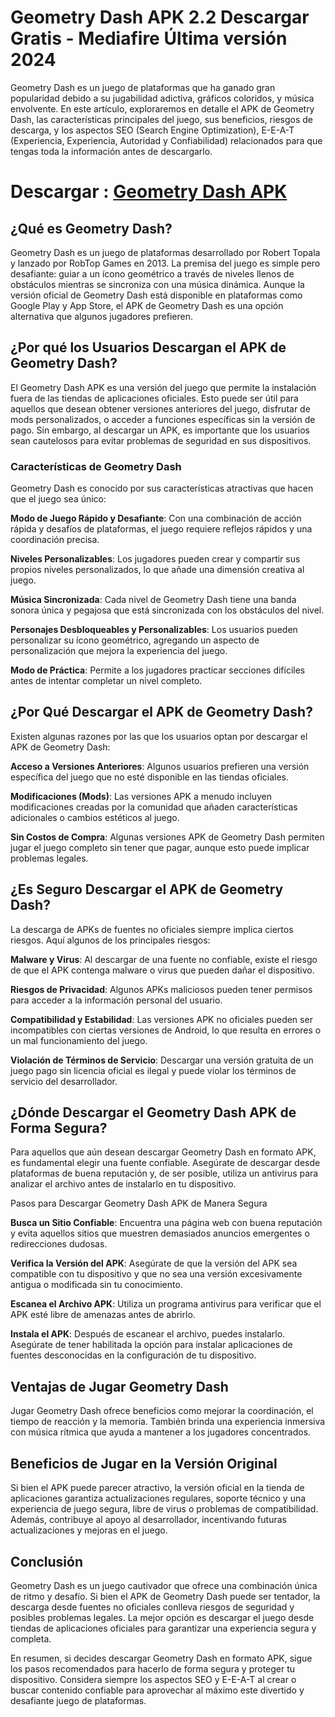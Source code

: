 # Geometry Dash APK 2.2 Descargar Gratis - Mediafire Última versión 2024
Geometry Dash es un juego de plataformas que ha ganado gran popularidad debido a su jugabilidad adictiva, gráficos coloridos, y música envolvente. En este artículo, exploraremos en detalle el APK de Geometry Dash, las características principales del juego, sus beneficios, riesgos de descarga, y los aspectos SEO (Search Engine Optimization), E-E-A-T (Experiencia, Experiencia, Autoridad y Confiabilidad) relacionados para que tengas toda la información antes de descargarlo.

# Descargar : [Geometry Dash APK](https://geometrydashapk.xyz)

## ¿Qué es Geometry Dash?
Geometry Dash es un juego de plataformas desarrollado por Robert Topala y lanzado por RobTop Games en 2013. La premisa del juego es simple pero desafiante: guiar a un ícono geométrico a través de niveles llenos de obstáculos mientras se sincroniza con una música dinámica. Aunque la versión oficial de Geometry Dash está disponible en plataformas como Google Play y App Store, el APK de Geometry Dash es una opción alternativa que algunos jugadores prefieren.

## ¿Por qué los Usuarios Descargan el APK de Geometry Dash?
El Geometry Dash APK es una versión del juego que permite la instalación fuera de las tiendas de aplicaciones oficiales. Esto puede ser útil para aquellos que desean obtener versiones anteriores del juego, disfrutar de mods personalizados, o acceder a funciones específicas sin la versión de pago. Sin embargo, al descargar un APK, es importante que los usuarios sean cautelosos para evitar problemas de seguridad en sus dispositivos.

### Características de Geometry Dash
Geometry Dash es conocido por sus características atractivas que hacen que el juego sea único:

**Modo de Juego Rápido y Desafiante**: Con una combinación de acción rápida y desafíos de plataformas, el juego requiere reflejos rápidos y una coordinación precisa.

**Niveles Personalizables**: Los jugadores pueden crear y compartir sus propios niveles personalizados, lo que añade una dimensión creativa al juego.

**Música Sincronizada**: Cada nivel de Geometry Dash tiene una banda sonora única y pegajosa que está sincronizada con los obstáculos del nivel.

**Personajes Desbloqueables y Personalizables**: Los usuarios pueden personalizar su ícono geométrico, agregando un aspecto de personalización que mejora la experiencia del juego.

**Modo de Práctica**: Permite a los jugadores practicar secciones difíciles antes de intentar completar un nivel completo.

## ¿Por Qué Descargar el APK de Geometry Dash?

Existen algunas razones por las que los usuarios optan por descargar el APK de Geometry Dash:

**Acceso a Versiones Anteriores**: Algunos usuarios prefieren una versión específica del juego que no esté disponible en las tiendas oficiales.

**Modificaciones (Mods)**: Las versiones APK a menudo incluyen modificaciones creadas por la comunidad que añaden características adicionales o cambios estéticos al juego.

**Sin Costos de Compra**: Algunas versiones APK de Geometry Dash permiten jugar el juego completo sin tener que pagar, aunque esto puede implicar problemas legales.

## ¿Es Seguro Descargar el APK de Geometry Dash?
La descarga de APKs de fuentes no oficiales siempre implica ciertos riesgos. Aquí algunos de los principales riesgos:

**Malware y Virus**: Al descargar de una fuente no confiable, existe el riesgo de que el APK contenga malware o virus que pueden dañar el dispositivo.

**Riesgos de Privacidad**: Algunos APKs maliciosos pueden tener permisos para acceder a la información personal del usuario.

**Compatibilidad y Estabilidad**: Las versiones APK no oficiales pueden ser incompatibles con ciertas versiones de Android, lo que resulta en errores o un mal funcionamiento del juego.

**Violación de Términos de Servicio**: Descargar una versión gratuita de un juego pago sin licencia oficial es ilegal y puede violar los términos de servicio del desarrollador.

## ¿Dónde Descargar el Geometry Dash APK de Forma Segura?
Para aquellos que aún desean descargar Geometry Dash en formato APK, es fundamental elegir una fuente confiable. Asegúrate de descargar desde plataformas de buena reputación y, de ser posible, utiliza un antivirus para analizar el archivo antes de instalarlo en tu dispositivo.

Pasos para Descargar Geometry Dash APK de Manera Segura

**Busca un Sitio Confiable**: Encuentra una página web con buena reputación y evita aquellos sitios que muestren demasiados anuncios emergentes o redirecciones dudosas.

**Verifica la Versión del APK**: Asegúrate de que la versión del APK sea compatible con tu dispositivo y que no sea una versión excesivamente antigua o modificada sin tu conocimiento.

**Escanea el Archivo APK**: Utiliza un programa antivirus para verificar que el APK esté libre de amenazas antes de abrirlo.

**Instala el APK**: Después de escanear el archivo, puedes instalarlo. Asegúrate de tener habilitada la opción para instalar aplicaciones de fuentes desconocidas en la configuración de tu dispositivo.

## Ventajas de Jugar Geometry Dash
Jugar Geometry Dash ofrece beneficios como mejorar la coordinación, el tiempo de reacción y la memoria. También brinda una experiencia inmersiva con música rítmica que ayuda a mantener a los jugadores concentrados.

## Beneficios de Jugar en la Versión Original
Si bien el APK puede parecer atractivo, la versión oficial en la tienda de aplicaciones garantiza actualizaciones regulares, soporte técnico y una experiencia de juego segura, libre de virus o problemas de compatibilidad. Además, contribuye al apoyo al desarrollador, incentivando futuras actualizaciones y mejoras en el juego.

## Conclusión
Geometry Dash es un juego cautivador que ofrece una combinación única de ritmo y desafío. Si bien el APK de Geometry Dash puede ser tentador, la descarga desde fuentes no oficiales conlleva riesgos de seguridad y posibles problemas legales. La mejor opción es descargar el juego desde tiendas de aplicaciones oficiales para garantizar una experiencia segura y completa.

En resumen, si decides descargar Geometry Dash en formato APK, sigue los pasos recomendados para hacerlo de forma segura y proteger tu dispositivo. Considera siempre los aspectos SEO y E-E-A-T al crear o buscar contenido confiable para aprovechar al máximo este divertido y desafiante juego de plataformas.
